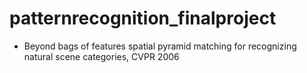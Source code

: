 # patternrecognition_finalproject

+ Beyond bags of features spatial pyramid matching for recognizing natural
scene categories, CVPR 2006
